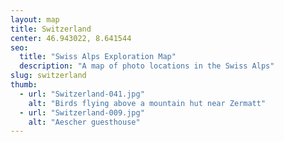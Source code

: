 ```yaml
---
layout: map
title: Switzerland
center: 46.943022, 8.641544
seo:
  title: "Swiss Alps Exploration Map"
  description: "A map of photo locations in the Swiss Alps"
slug: switzerland
thumb:
  - url: "Switzerland-041.jpg"
    alt: "Birds flying above a mountain hut near Zermatt"
  - url: "Switzerland-009.jpg"
    alt: "Aescher guesthouse"
---
```

